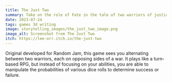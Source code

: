 ```yaml
---
title: The Just Two
summary: Take on the role of Fate in the tale of two warriors of justice from opposing sides of a war in a probability bending RPG.
date: 2023-07-24
tags: games 3d writing
image: storytelling_images/the_just_two_image.png
image_alt: Screenshot from The Just Two
itch: https://lee-orr.itch.io/the-just-two
---
```


Original developed for Random Jam, this game sees you alternating between two warriors, each on opposing sides of a war. It plays like a turn-based RPG, but instead of focusing on your abilities, you are able to manipulate the probabilities of various dice rolls to determine success or failure.
